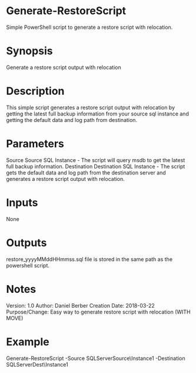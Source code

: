 # Generate-RestoreScript
Simple PowerShell script to generate a restore script with relocation.
# Synopsis
  Generate a restore script output with relocation 
# Description
  This simple script generates a restore script output with relocation by getting the latest full backup information from your source sql instance and getting the default data and log path from destination.
# Parameters 
Source
    Source SQL Instance - The script will query msdb to get the latest full backup information.
Destination
    Destination SQL Instance - The script gets the default data and log path from the destination server and generates a restore script output with relocation.
    
# Inputs
None
# Outputs
  restore_yyyyMMddHHmmss.sql file is stored in the same path as the powershell script.
  
# Notes
  Version:        1.0
  Author:         Daniel Berber
  Creation Date:  2018-03-22
  Purpose/Change: Easy way to generate restore script with relocation (WITH MOVE)
  
# Example
  Generate-RestoreScript -Source SQLServerSource\Instance1 -Destination SQLServerDest\Instance1
